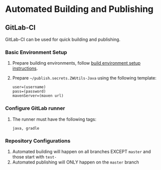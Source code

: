 # Automated Building and Publishing

## GitLab-CI
GitLab-CI can be used for quick building and publishing.

### Basic Environment Setup
1. Prepare building environments, follow [build environment setup instructions](BUILD.md).
2. Prepare `~/publish.secrets.ZWUtils-Java` using the following template:

    ```shell
    user=(username)
    pass=(password)
    mavenServer=(maven url)
    ```

### Configure GitLab runner
1. The runner must have the following tags:

    ```
    java, gradle
    ```

### Repository Configurations
1. Automated building will happen on all branches EXCEPT `master` and those start with `test-` 
2. Automated publishing will ONLY happen on the `master` branch
